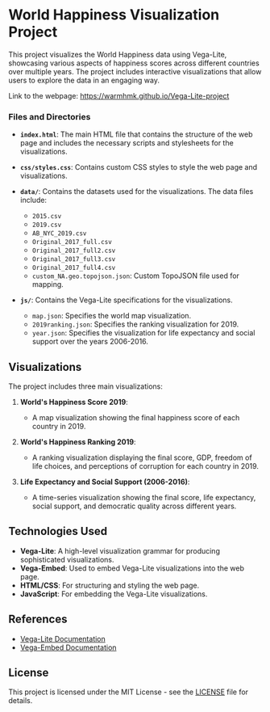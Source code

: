 # World Happiness Visualization Project

This project visualizes the World Happiness data using Vega-Lite, showcasing various aspects of happiness scores across different countries over multiple years. The project includes interactive visualizations that allow users to explore the data in an engaging way.

Link to the webpage: https://warmhmk.github.io/Vega-Lite-project

### Files and Directories

- **`index.html`**: The main HTML file that contains the structure of the web page and includes the necessary scripts and stylesheets for the visualizations.

- **`css/styles.css`**: Contains custom CSS styles to style the web page and visualizations.

- **`data/`**: Contains the datasets used for the visualizations. The data files include:
  - `2015.csv`
  - `2019.csv`
  - `AB_NYC_2019.csv`
  - `Original_2017_full.csv`
  - `Original_2017_full2.csv`
  - `Original_2017_full3.csv`
  - `Original_2017_full4.csv`
  - `custom_NA.geo.topojson.json`: Custom TopoJSON file used for mapping.

- **`js/`**: Contains the Vega-Lite specifications for the visualizations.
  - `map.json`: Specifies the world map visualization.
  - `2019ranking.json`: Specifies the ranking visualization for 2019.
  - `year.json`: Specifies the visualization for life expectancy and social support over the years 2006-2016.

## Visualizations

The project includes three main visualizations:

1. **World's Happiness Score 2019**:
   - A map visualization showing the final happiness score of each country in 2019.

2. **World's Happiness Ranking 2019**:
   - A ranking visualization displaying the final score, GDP, freedom of life choices, and perceptions of corruption for each country in 2019.

3. **Life Expectancy and Social Support (2006-2016)**:
   - A time-series visualization showing the final score, life expectancy, social support, and democratic quality across different years.

## Technologies Used
- **Vega-Lite**: A high-level visualization grammar for producing sophisticated visualizations.
- **Vega-Embed**: Used to embed Vega-Lite visualizations into the web page.
- **HTML/CSS**: For structuring and styling the web page.
- **JavaScript**: For embedding the Vega-Lite visualizations.

## References
- [Vega-Lite Documentation](https://vega.github.io/vega-lite/)
- [Vega-Embed Documentation](https://github.com/vega/vega-embed)

## License
This project is licensed under the MIT License - see the [LICENSE](LICENSE) file for details.

